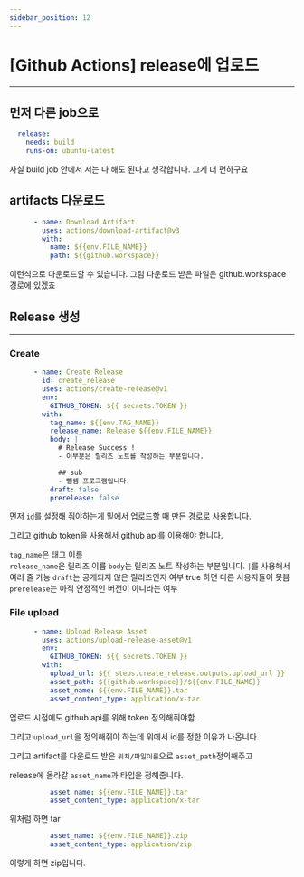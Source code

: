 ```yaml
---
sidebar_position: 12
---
```


# [Github Actions] release에 업로드
---

## 먼저 다른 job으로

```yaml
  release:
    needs: build
    runs-on: ubuntu-latest

```

사실 build job 안에서 저는 다 해도 된다고 생각합니다. 그게 더 편하구요

## artifacts 다운로드

```yaml
      - name: Download Artifact
        uses: actions/download-artifact@v3
        with:
          name: ${{env.FILE_NAME}}
          path: ${{github.workspace}}
```

이런식으로 다운로드할 수 있습니다. 그럼 다운로드 받은 파일은 github.workspace 경로에 있겠죠

## Release 생성
---

### Create

```yaml
      - name: Create Release
        id: create_release
        uses: actions/create-release@v1
        env:
          GITHUB_TOKEN: ${{ secrets.TOKEN }}
        with:
          tag_name: ${{env.TAG_NAME}}
          release_name: Release ${{env.FILE_NAME}}
          body: |
            # Release Success !
            - 이부분은 릴리즈 노트를 작성하는 부분입니다.

            ## sub
            - 뺄셈 프로그램입니다.
          draft: false
          prerelease: false
```

먼저 `id`를 설정해 줘야하는게 밑에서 업로드할 때 만든 경로로 사용합니다. 

그리고 github token을 사용해서 github api를 이용해야 합니다.

`tag_name`은 태그 이름  
`release_name`은 릴리즈 이름
`body`는 릴리즈 노트 작성하는 부분입니다. `|`를 사용해서 여러 줄 가능
`draft`는 공개되지 않은 릴리즈인지 여부 true 하면 다른 사용자들이 못봄  
`prerelease`는 아직 안정적인 버전이 아니라는 여부


### File upload

```yaml
      - name: Upload Release Asset
        uses: actions/upload-release-asset@v1
        env:
          GITHUB_TOKEN: ${{ secrets.TOKEN }}
        with:
          upload_url: ${{ steps.create_release.outputs.upload_url }}
          asset_path: ${{github.workspace}}/${{env.FILE_NAME}}
          asset_name: ${{env.FILE_NAME}}.tar
          asset_content_type: application/x-tar
```

업로드 시점에도 github api를 위해 token 정의해줘야함.

그리고 `upload_url`을 정의해줘야 하는데 위에서 id를 정한 이유가 나옵니다.

그리고 artifact를 다운로드 받은 `위치/파일이름`으로 `asset_path`정의해주고

release에 올라갈 `asset_name`과 타입을 정해줍니다.

```yaml
          asset_name: ${{env.FILE_NAME}}.tar
          asset_content_type: application/x-tar
```

위처럼 하면 tar

```yaml
          asset_name: ${{env.FILE_NAME}}.zip
          asset_content_type: application/zip
```

이렇게 하면 zip입니다.